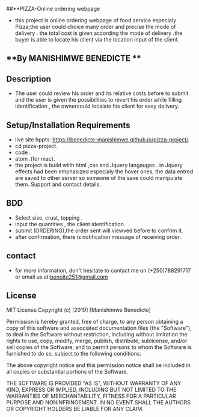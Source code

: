 ##**PIZZA-Online ordering webpage
* this project is  online ordering webpage of food service especialy Pizza;the user could choice many order and precise the mode of delivery . the total cost is given according the mode of delivery .the buyer is able to locate his client via the location input of the client. 
 ## **By MANISHIMWE BENEDICTE **
## Description
* The user could review his order and its relative costs before to submit and the user is given the possibilities to revert his order.while filling identification , the ownercould localate his client for easy delivery.

## Setup/Installation Requirements
* live site hppts: https://benedicte-manishimwe.github.io/pizza-project/
* cd pizza-project.
* code .
* atom .(for mac).
*  the project is build wiith html ,css and Jquery langauges . in Jquery effects had been emphasized especialy the hover ones, the data entred are saved to other server so someone of the save could manipulate them.
Support and contact details.

## BDD
* Select size, crust, topping .
* input the quantities , the client identification.
* submit (ORDERING),the order sent will viewved before to confrim it.
* after confirmation, there is notification message of receiving order.
## contact
* for more information, don't hesitate to contact me on (+250)788291717 or email us at:benoite251@gmail.com

## License
MIT License Copyright (c) [2019] [Manishimwe Benedicte]

Permission is hereby granted, free of charge, to any person obtaining a copy of this software and associated documentation files (the "Software"), to deal in the Software without restriction, including without limitation the rights to use, copy, modify, merge, publish, distribute, sublicense, and/or sell copies of the Software, and to permit persons to whom the Software is furnished to do so, subject to the following conditions:

The above copyright notice and this permission notice shall be included in all copies or substantial portions of the Software.

THE SOFTWARE IS PROVIDED "AS IS", WITHOUT WARRANTY OF ANY KIND, EXPRESS OR IMPLIED, INCLUDING BUT NOT LIMITED TO THE WARRANTIES OF MERCHANTABILITY, FITNESS FOR A PARTICULAR PURPOSE AND NONINFRINGEMENT. IN NO EVENT SHALL THE AUTHORS OR COPYRIGHT HOLDERS BE LIABLE FOR ANY CLAIM.

